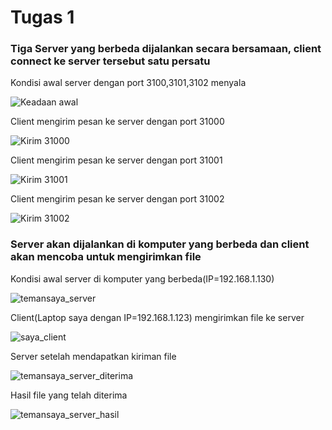 <h1>Tugas 1</h1>

<h3>Tiga Server yang berbeda dijalankan secara bersamaan, client connect ke server tersebut satu persatu</h3>
<p>Kondisi awal server dengan port 3100,3101,3102 menyala</p>

![Keadaan awal](https://user-images.githubusercontent.com/45732575/75714107-a8ff3400-5cfd-11ea-9f75-dc0a44a01d9d.png)

<p>Client mengirim pesan ke server dengan port 31000</p>

![Kirim 31000](https://user-images.githubusercontent.com/45732575/75714148-bc120400-5cfd-11ea-808a-e3ae3b954b8f.png)

<p>Client mengirim pesan ke server dengan port 31001</P

![Kirim 31001](https://user-images.githubusercontent.com/45732575/75714176-cb914d00-5cfd-11ea-8384-b2a7898ec31d.png)

<p>Client mengirim pesan ke server dengan port 31002</p>

![Kirim 31002](https://user-images.githubusercontent.com/45732575/75714195-d51ab500-5cfd-11ea-95fd-4f1bb22a92ad.png)


<h3>Server akan dijalankan di komputer yang berbeda dan client akan mencoba untuk mengirimkan file</h3>

<p>Kondisi awal server di komputer yang berbeda(IP=192.168.1.130)</p>

![temansaya_server](https://user-images.githubusercontent.com/45732575/75715826-a81bd180-5d00-11ea-8819-81426ce4171c.jpg)


<p>Client(Laptop saya dengan IP=192.168.1.123) mengirimkan file ke server</p>

![saya_client](https://user-images.githubusercontent.com/45732575/75715418-f7153700-5cff-11ea-801a-76ff93b1dbd3.png)


<p>Server setelah mendapatkan kiriman file</p>

![temansaya_server_diterima](https://user-images.githubusercontent.com/45732575/75715624-49565800-5d00-11ea-86a4-fff29af89192.jpg)


<p>Hasil file yang telah diterima</p>

![temansaya_server_hasil](https://user-images.githubusercontent.com/45732575/75715679-6428cc80-5d00-11ea-9357-0b0184d99689.png)


